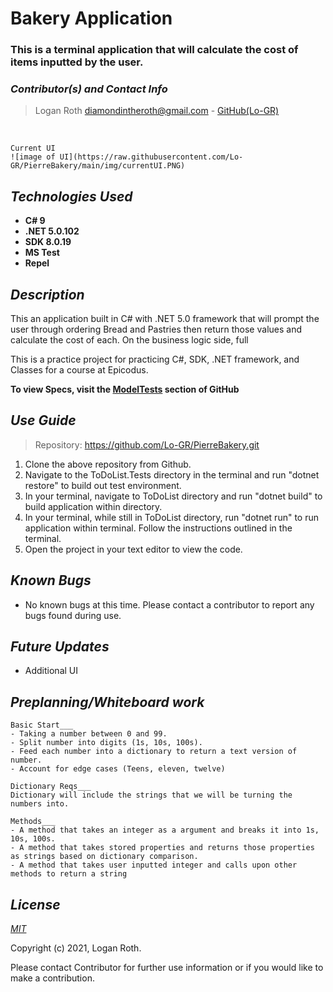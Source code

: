 # **Bakery Application**
### This is a terminal application that will calculate the cost of items inputted by the user.

 ### _Contributor(s) and Contact Info_
> Logan Roth diamondintheroth@gmail.com - [GitHub(Lo-GR)](https://github.com/Lo-GR)

<br/>

```
Current UI
![image of UI](https://raw.githubusercontent.com/Lo-GR/PierreBakery/main/img/currentUI.PNG)

 ```
## _Technologies Used_

* **C# 9**
* **.NET 5.0.102**
* **SDK 8.0.19**
* **MS Test**
* **Repel**

## _Description_
This an application built in C# with .NET 5.0 framework that will prompt the user through ordering Bread and Pastries then return those values and calculate the cost of each. On the business logic side, full 

This is a practice project for practicing C#, SDK, .NET framework, and Classes for a course at Epicodus.

**To view Specs, visit the [ModelTests](https://github.com/Lo-GR/PierreBakery/tree/main/Bakery.Tests/ModelTests) section of GitHub**

## _Use Guide_

> Repository: https://github.com/Lo-GR/PierreBakery.git
1. Clone the above repository from Github.
2. Navigate to the ToDoList.Tests directory in the terminal and run "dotnet restore" to build out test environment.
3. In your terminal, navigate to ToDoList directory and run "dotnet build" to build application within directory. 
4. In your terminal, while still in ToDoList directory, run "dotnet run" to run application within terminal. Follow the instructions outlined in the terminal.
3. Open the project in your text editor to view the code.


## _Known Bugs_
* No known bugs at this time. Please contact a contributor to report any bugs found during use.

## _Future Updates_
* Additional UI

## _Preplanning/Whiteboard work_
```
Basic Start___
- Taking a number between 0 and 99.
- Split number into digits (1s, 10s, 100s).
- Feed each number into a dictionary to return a text version of number.
- Account for edge cases (Teens, eleven, twelve)

Dictionary Reqs___
Dictionary will include the strings that we will be turning the numbers into.

Methods___
- A method that takes an integer as a argument and breaks it into 1s, 10s, 100s.
- A method that takes stored properties and returns those properties as strings based on dictionary comparison.
- A method that takes user inputted integer and calls upon other methods to return a string
```
## _License_

[_MIT_](https://opensource.org/licenses/MIT)

Copyright (c) 2021, Logan Roth.

Please contact Contributor for further use information or if you would like to make a contribution.